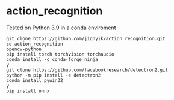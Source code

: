 # action_recognition
Tested on Python 3.9 in a conda enviroment

    git clone https://github.com/jignyik/action_recognition.git 
    cd action_recognition
    opencv-python
    pip install torch torchvision torchaudio
    conda install -c conda-forge ninja
    y
    git clone https://github.com/facebookresearch/detectron2.git
    python -m pip install -e detectron2
    conda install pywin32
    y
    pip install onnx    
